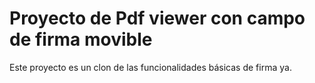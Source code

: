 ﻿# Proyecto de Pdf viewer con campo de firma movible

Este proyecto es un clon de las funcionalidades básicas de firma ya.